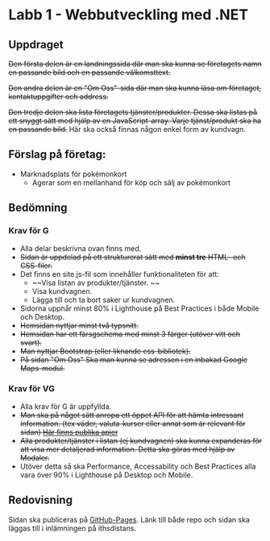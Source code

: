 # Labb 1 - Webbutveckling med .NET

## Uppdraget

~~Den första delen är en landningssida där man ska kunna se företagets namn en passande bild och en passande välkomsttext.~~

~~Den andra delen är en "Om Oss"-sida där man ska kunna läsa om företaget, kontaktuppgifter och address.~~

~~Den tredje delen ska lista företagets tjänster/produkter. Dessa ska listas på ett snyggt sätt med hjälp av en JavaScript-array. Varje tjänst/produkt ska ha en passande bild.~~ Här ska också finnas någon enkel form av kundvagn.

## Förslag på företag:
* Marknadsplats för pokémonkort
  * Agerar som en mellanhand för köp och sälj av pokémonkort

## Bedömning

### Krav för G
* Alla delar beskrivna ovan finns med.
* ~~Sidan är uppdelad på ett strukturerat sätt med **minst tre** HTML- och CSS-filer.~~
*  Det finns en site.js-fil som innehåller funktionaliteten för att:
   * ~~Visa listan av produkter/tjänster. ~~
   * Visa kundvagnen.
   * Lägga till och ta bort saker ur kundvagnen.
* Sidorna uppnår minst 80% i Lighthouse på Best Practices i både Mobile och Desktop.
* ~~Hemsidan nyttjar minst två typsnitt.~~
* ~~Hemsidan har ett färsgschema med minst 3 färger (utöver vitt och svart).~~
* ~~Man nyttjar Bootstrap (eller liknande css-bibliotek).~~
* ~~På sidan "Om Oss" Ska man kunna se adressen i en inbakad Google Maps-modul.~~

### Krav för VG
* Alla krav för G är uppfyllda.
* ~~Man ska på något sätt anropa ett öppet API för att hämta intressant information. (tex väder, valuta-kurser eller annat som är relevant för sidan) [Här finns publika apier](https://github.com/public-api-lists/public-api-lists)~~
* ~~Alla produkter/tjänster i listan (ej kundvagnen) ska kunna expanderas för att visa mer detaljerad information. Detta ska göras med hjälp av Modaler.~~
* Utöver detta så ska Performance, Accessability och Best Practices alla vara över 90% i Lighthouse på Desktop och Mobile. 

## Redovisning
Sidan ska publiceras på [GitHub-Pages](https://pages.github.com/). Länk till både repo och sidan ska läggas till i inlämningen på ithsdistans.
